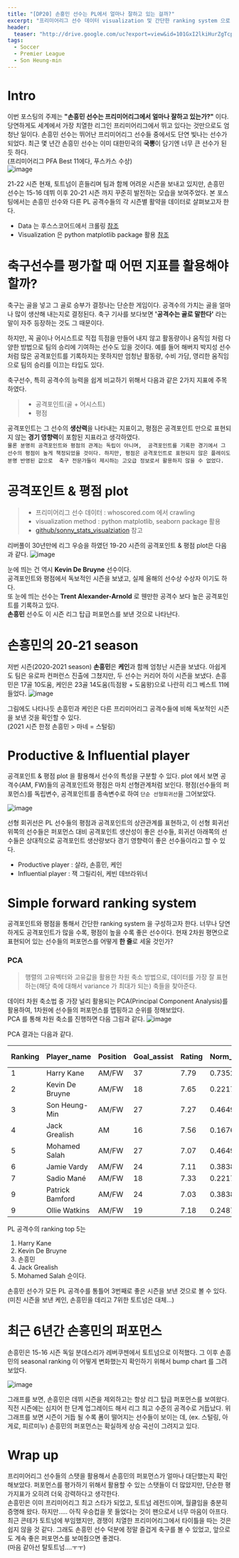 ```yaml
---
title: "[DP20] 손흥민 선수는 PL에서 얼마나 잘하고 있는 걸까?"
excerpt: "프리미어리그 선수 데이터 visualization 및 간단한 ranking system 으로 알아보는 손흥민 선수."
header:
  teaser: "http://drive.google.com/uc?export=view&id=101GxI2lkiHurZgTcpRNqohdEUgwp-Dim"
tags: 
  - Soccer
  - Premier League
  - Son Heung-min
---
```

  
# Intro
이번 포스팅의 주제는 **"손흥민 선수는 프리미어리그에서 얼마나 잘하고 있는가?"** 이다.
당연하게도 세계에서 가장 치열한 리그인 프리미어리그에서 뛰고 있다는 것만으로도 엄청난 일이다.
손흥민 선수는 뛰어난 프리미어리그 선수들 중에서도 단연 빛나는 선수가 되었다.
최근 몇 년간 손흥민 선수는 이미 대한민국의 **국뽕**이 담기엔 너무 큰 선수가 된 듯 하다. <br>
(프리미어리그 PFA Best 11에다, 푸스카스 수상)<br>
![image](https://github.com/jmlee8939/jmlee8939.github.io/assets/58785929/93f92702-e366-4179-8d44-930342994a8a)
<br>

21-22 시즌 현재, 토트넘이 흔들리며 팀과 함께 어려운 시즌을 보내고 있지만, 
손흥민 선수는 15-16 데뷔 이후 20-21 시즌 까지 꾸준히 발전하는 모습을 보여주었다. 
본 포스팅에서는 손흥민 선수와 다른 PL 공격수들의 각 시즌별 활약을 데이터로 살펴보고자 한다.
- Data 는 후스스코어드에서 크롤링 [참조](https://github.com/jmlee8939/whoscored_crawling) <br>
- Visualization 은 python matplotlib package 활용 [참조](https://github.com/jmlee8939/Sonny_stats_visualization)

# 축구선수를 평가할 때 어떤 지표를 활용해야 할까?

축구는 골을 넣고 그 골로 승부가 결정나는 단순한 게임이다.
공격수의 가치는 골을 얼마나 많이 생산해 내는지로 결정된다. 축구 기사를 보다보면 **'공격수는 골로 말한다'** 라는 말이 자주 등장하는 것도 그 때문이다.

하지만, 꼭 골이나 어시스트로 직접 득점을 만들어 내지 않고 활동량이나 움직임 처럼 다양한 방법으로
팀의 승리에 기여하는 선수도 있을 것이다. 예를 들어 해버지 박지성 선수처럼 
많은 공격포인트를 기록하지는 못하지만 엄청난 활동량, 수비 가담, 영리한 움직임으로 팀의 승리를 이끄는 타입도 있다.

축구선수, 특히 공격수의 능력을 쉽게 비교하기 위해서 다음과 같은 2가지 지표에 주목하였다.
> - 공격포인트(골 + 어시스트)
> - 평점 

공격포인트는 그 선수의 **생산력**을 나타내는 지표이고, 
평점은 공격포인트 만으로 표현되지 않는 **경기 영향력**이 포함된 지표라고 생각하였다.<br>
`
물론 분명히 공격포인트와 평점의 관계는 독립이 아니며, 
공격포인트를 기록한 경기에서 그 선수의 평점이 높게 책정되었을 것이다.
하지만, 평점은 공격포인트로 표현되지 않은 플레이도 분명 반영된 값으로 
축구 전문가들이 제시하는 고오급 정보로서 활용하지 않을 수 없었다.
`
# 공격포인트 & 평점 plot

> - 프리미어리그 선수 데이터 : whoscored.com 에서 crawling
> - visualization method : python matplotlib, seaborn package 활용
> - [github/sonny_stats_visualziation](https://github.com/jmlee8939/Sonny_stats_visualization) 참고

리버풀이 30년만에 리그 우승을 하였던 19-20 시즌의 공격포인트 & 평점 plot은 다음과 같다.
![image](https://github.com/jmlee8939/jmlee8939.github.io/assets/58785929/147ab6cf-e959-47de-9054-447fb84abf6e)

눈에 띄는 건 역시 **Kevin De Bruyne** 선수이다. <br> 
공격포인트와 평점에서 독보적인 시즌을 보냈고, 실제 올해의 선수상 수상자 이기도 하다.<br>
또 눈에 띄는 선수는 **Trent Alexander-Arnold** 로 웬만한 공격수 보다 높은 공격포인트를 기록하고 있다. <br>
**손흥민** 선수도 이 시즌 리그 탑급 퍼포먼스를 보낸 것으로 나타난다.

# 손흥민의 20-21 season

저번 시즌(2020-2021 season) **손흥민**은 **케인**과 함께 엄청난 시즌을 보냈다.
아쉽게도 팀은 유로파 컨퍼런스 진출에 그쳤지만, 두 선수는 커리어 하이 시즌을 보냈다.
손흥민은 17골 10도움, 케인은 23골 14도움(득점왕 + 도움왕)으로 나란히 리그 베스트 11에 들었다.
![image](https://github.com/jmlee8939/jmlee8939.github.io/assets/58785929/5f93e12c-0dd6-40d7-846f-7fb59342a105)

그림에도 나타나듯 손흥민과 케인은 다른 프리미어리그 공격수들에 비해 독보적인 시즌을 보낸 것을 확인할 수 있다.<br>
(2021 시즌 한정 손흥민 > 마네 = 스털링)

# Productive & Influential player

공격포인트 & 평점 plot 을 활용해서 선수의 특성을 구분할 수 있다.
plot 에서 보면 공격수(AM, FW)들의 공격포인트와 평점은 마치 선형관계처럼 보인다.
평점(선수들의 퍼포먼스)를 독립변수, 공격포인트를 종속변수로 하여 `단순 선형회귀선`을 그어보았다.

![image](https://github.com/jmlee8939/jmlee8939.github.io/assets/58785929/d7bf388d-9274-4027-9a81-31e0cc68f414)

선형 회귀선은 PL 선수들의 평점과 공격포인트의 상관관계를 표현하고, 
이 선형 회귀선 위쪽의 선수들은 퍼포먼스 대비 공격포인트 생산성이 좋은 선수들,
회귀선 아래쪽의 선수들은 상대적으로 공격포인트 생산량보다 경기 영향력이 좋은 선수들이라고 할 수 있다.

- Productive player : 살라, 손흥민, 케인
- Influential player : 잭 그릴리쉬, 케빈 데브라위너

# Simple forward ranking system

공격포인트와 평점을 통해서 간단한 ranking system 을 구성하고자 한다.
너무나 당연하게도 공격포인트가 많을 수록, 평점이 높을 수록 좋은 선수이다.
현재 2차원 평면으로 표현되어 있는 선수들의 퍼포먼스를 어떻게 **한 줄**로 세울 것인가?<br>

### PCA
>  행렬의 고유벡터와 고유값을 활용한 차원 축소 방법으로, 데이터를 가장 잘 표현하는(해당 축에 대해서 variance 가 최대가 되는) 축들을 찾아준다.

데이터 차원 축소법 중 가장 널리 활용되는 PCA(Principal Component Analysis)를 활용하여,
1차원에 선수들의 퍼포먼스를 맵핑하고 순위를 정해보았다.<br>
PCA 를 통해 차원 축소를 진행하면 다음 그림과 같다.
![image](https://github.com/jmlee8939/jmlee8939.github.io/assets/58785929/41c38b14-fbf0-4919-a528-7743c61faa48)


PCA 결과는 다음과 같다.

| Ranking | Player_name     | Position | Goal_assist | Rating | Norm_goal_assist | Norm_Rating | PCA score|
|---------|-----------------|----------|-------------|--------|------------------|-------------|----------|
| 1       | Harry Kane      | AM/FW    | 37          | 7.79   | 0.735245         | 0.605729    | 0.939420 |
| 2       | Kevin De Bruyne | AM/FW    | 18          | 7.65   | 0.221732         | 0.521392    | 0.539073 |
| 3       | Son Heung-Min   | AM/FW    | 27          | 7.27   | 0.464975         | 0.292476    | 0.525691 |
| 4       | Jack Grealish   | AM       | 16          | 7.56   | 0.167678         | 0.467175    | 0.462695 |
| 5       | Mohamed Salah   | AM/FW    | 27          | 7.07   | 0.464975         | 0.171994    | 0.434715 |
| 6       | Jamie Vardy     | AM/FW    | 24          | 7.11   | 0.383894         | 0.196090    | 0.399752 |
| 7       | Sadio Mané      | AM/FW    | 18          | 7.33   | 0.221732         | 0.328621    | 0.393511 |
| 9       | Patrick Bamford | AM/FW    | 24          | 7.03   | 0.383894         | 0.147898    | 0.363362 |
| 9       | Ollie Watkins   | AM/FW    | 19          | 7.18   | 0.248759         | 0.238259    | 0.342998 |

PL 공격수의 ranking top 5는 
1. Harry Kane
2. Kevin De Bruyne
3. 손흥민
4. Jack Grealish
5. Mohamed Salah 순이다.

손흥민 선수가 모든 PL 공격수를 통틀어 3번째로 좋은 시즌을 보낸 것으로 볼 수 있다.
(미친 시즌을 보낸 케인, 손흥민을 데리고 7위한 토트넘은 대체...)

# 최근 6년간 손흥민의 퍼포먼스

손흥민은 15-16 시즌 독일 분데스리가 레버쿠젠에서 토트넘으로 이적했다.
그 이후 손흥민의 seasonal ranking 이 어떻게 변화했는지 확인하기 위해서 bump chart 를 그려보았다.

![image](https://github.com/jmlee8939/jmlee8939.github.io/assets/58785929/1984fad9-24b3-4ce2-a6a4-95a8973adebb)

그래프를 보면, 손흥민은 데뷔 시즌을 제외하고는 항상 리그 탑급 퍼포먼스를 보여왔다.
직전 시즌에는 심지어 한 단계 업그레이드 해서 리그 최고 수준의 공격수로 거듭났다.
위 그래프를 보면 시즌이 거듭 될 수록 폼이 떨어지는 선수들이 보이는 데, (ex. 스털링, 아게로, 피르미누)
손흥민의 퍼포먼스는 확실하게 상승 곡선이 그려지고 있다.


# Wrap up

프리미어리그 선수들의 스탯을 활용해서 손흥민의 퍼포먼스가 얼마나 대단했는지 확인해보았다.
퍼포먼스를 평가하기 위해서 활용할 수 있는 스탯들이 더 많았지만, 단순한 평가지표가 오히려 더욱 강력하다고 생각한다.<br>
손흥민은 이미 프리미어리그 최고 스타가 되었고, 토트넘 레전드이며, 월클임을 충분히 증명해 왔다.
하지만..... 아직 우승컵을 못 들었다는 것이 팬으로서 너무 마음이 아프다.
최근 콘테가 토트넘에 부임했지만, 경쟁이 치열한 프리미어리그에서 타이틀을 따는 것은 쉽지 않을 것 같다.
그래도 손흥민 선수 덕분에 정말 즐겁게 축구를 볼 수 있었고, 앞으로도 계속 좋은 퍼포먼스를 보여줬으면 좋겠다.<br>
(마음 같아선 탈토트넘....ㅜㅜ)













